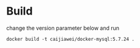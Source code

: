 # Build
change the version parameter below and run

`docker build -t caijiawei/docker-mysql:5.7.24 .`
